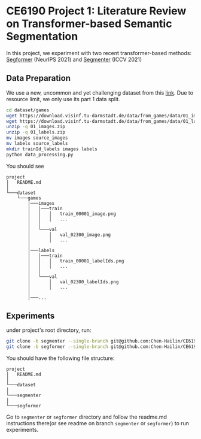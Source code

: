 # CE6190 Project 1: Literature Review on Transformer-based Semantic Segmentation
In this project, we experiment with two recent transformer-based methods: [Segformer](https://github.com/NVlabs/SegFormer) (NeurIPS 2021) and [Segmenter](https://github.com/rstrudel/segmenter) (ICCV 2021)

## Data Preparation
We use a new, uncommon and yet challenging dataset from this [link](https://download.visinf.tu-darmstadt.de/data/from_games/). Due to resource limit, we only use its part 1 data split.
```sh
cd dataset/games
wget https://download.visinf.tu-darmstadt.de/data/from_games/data/01_images.zip
wget https://download.visinf.tu-darmstadt.de/data/from_games/data/01_labels.zip
unzip -q 01_images.zip 
unzip -q 01_labels.zip
mv images source_images
mv labels source_labels
mkdir trainId_labels images labels
python data_processing.py
```
You should see 

```
project
│   README.md
│       
└───dataset
    └───games
        │───images
        │   │───train
        │   │   │   train_00001_image.png
        │   │   │   ...
        │   │
        │   └───val
        │       │   val_02300_image.png
        │       │   ...
        │ 
        │───labels
        │   │───train
        │   │   │   train_00001_labelIds.png
        │   │   │   ...
        │   │
        │   └───val
        │       │   val_02300_labelIds.png
        │       │   ...
        │    
        │───...  
```

## Experiments
under project's root directory, run:
```sh
git clone -b segmenter --single-branch git@github.com:Chen-Hailin/CE6190.git segmenter
git clone -b segformer --single-branch git@github.com:Chen-Hailin/CE6190.git segformer
```
You should have the following file structure:
```
project
│   README.md
│       
└───dataset
│       
└───segmenter
│       
└───segformer
```
Go to `segmenter` or `segformer` directory and follow the readme.md instructions there(or see readme on branch `segmenter` or `segformer`) to run experiments.



